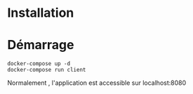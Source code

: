 # Installation 


# Démarrage 
 
 ```
 docker-compose up -d
 docker-compose run client
 ```

 Normalement , l'application est accessible sur localhost:8080